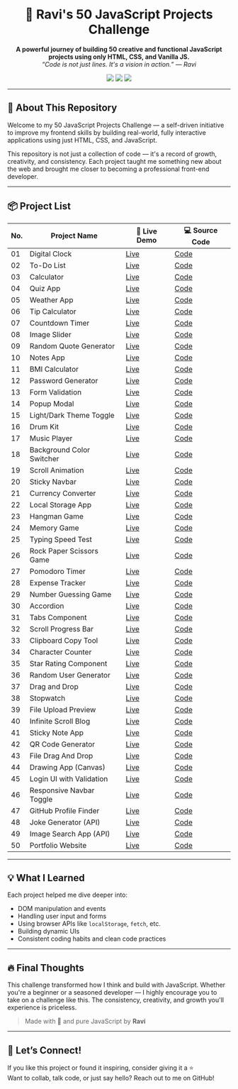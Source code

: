 <h1 align="center">🚀 Ravi's 50 JavaScript Projects Challenge</h1>

<p align="center">
  <b>A powerful journey of building 50 creative and functional JavaScript projects using only HTML, CSS, and Vanilla JS.</b><br/>
  <i>“Code is not just lines. It's a vision in action.” — Ravi</i>
</p>

<p align="center">
  <img src="https://img.shields.io/badge/HTML5-E34F26?style=flat-square&logo=html5&logoColor=white"/>
  <img src="https://img.shields.io/badge/CSS3-1572B6?style=flat-square&logo=css3&logoColor=white"/>
  <img src="https://img.shields.io/badge/JavaScript-F7DF1E?style=flat-square&logo=javascript&logoColor=black"/>
</p>

---

## 🌟 About This Repository

Welcome to my 50 JavaScript Projects Challenge — a self-driven initiative to improve my frontend skills by building real-world, fully interactive applications using just HTML, CSS, and JavaScript.

This repository is not just a collection of code — it's a record of growth, creativity, and consistency. Each project taught me something new about the web and brought me closer to becoming a professional front-end developer.

---

## 📦 Project List

| No. | Project Name              | 🔗 Live Demo | 💻 Source Code              |
| --- | ------------------------- | ------------ | ---------------------------- |
| 01  | Digital Clock             | [Live](#)    | [Code](./digital-clock)      |
| 02  | To-Do List                | [Live](#)    | [Code](./todo-list)          |
| 03  | Calculator                | [Live](#)    | [Code](./calculator)         |
| 04  | Quiz App                  | [Live](#)    | [Code](./quiz-app)           |
| 05  | Weather App               | [Live](#)    | [Code](./weather-app)        |
| 06  | Tip Calculator            | [Live](#)    | [Code](./tip-calculator)     |
| 07  | Countdown Timer           | [Live](#)    | [Code](./countdown-timer)    |
| 08  | Image Slider              | [Live](#)    | [Code](./image-slider)       |
| 09  | Random Quote Generator    | [Live](#)    | [Code](./quote-generator)    |
| 10  | Notes App                 | [Live](#)    | [Code](./notes-app)          |
| 11  | BMI Calculator            | [Live](#)    | [Code](./bmi-calculator)     |
| 12  | Password Generator        | [Live](#)    | [Code](./password-generator) |
| 13  | Form Validation           | [Live](#)    | [Code](./form-validation)    |
| 14  | Popup Modal               | [Live](#)    | [Code](./popup-modal)        |
| 15  | Light/Dark Theme Toggle   | [Live](#)    | [Code](./theme-toggle)       |
| 16  | Drum Kit                  | [Live](#)    | [Code](./drum-kit)           |
| 17  | Music Player              | [Live](#)    | [Code](./music-player)       |
| 18  | Background Color Switcher | [Live](#)    | [Code](./bg-color-switcher)  |
| 19  | Scroll Animation          | [Live](#)    | [Code](./scroll-animation)   |
| 20  | Sticky Navbar             | [Live](#)    | [Code](./sticky-navbar)      |
| 21  | Currency Converter        | [Live](#)    | [Code](./currency-converter) |
| 22  | Local Storage App         | [Live](#)    | [Code](./localstorage-app)   |
| 23  | Hangman Game              | [Live](#)    | [Code](./hangman-game)       |
| 24  | Memory Game               | [Live](#)    | [Code](./memory-game)        |
| 25  | Typing Speed Test         | [Live](#)    | [Code](./typing-speed-test)  |
| 26  | Rock Paper Scissors Game  | [Live](#)    | [Code](./rps-game)           |
| 27  | Pomodoro Timer            | [Live](#)    | [Code](./pomodoro-timer)     |
| 28  | Expense Tracker           | [Live](#)    | [Code](./expense-tracker)    |
| 29  | Number Guessing Game      | [Live](#)    | [Code](./number-guessing)    |
| 30  | Accordion                 | [Live](#)    | [Code](./accordion)          |
| 31  | Tabs Component            | [Live](#)    | [Code](./tabs-component)     |
| 32  | Scroll Progress Bar       | [Live](#)    | [Code](./scroll-progress)    |
| 33  | Clipboard Copy Tool       | [Live](#)    | [Code](./copy-to-clipboard)  |
| 34  | Character Counter         | [Live](#)    | [Code](./char-counter)       |
| 35  | Star Rating Component     | [Live](#)    | [Code](./star-rating)        |
| 36  | Random User Generator     | [Live](#)    | [Code](./random-user)        |
| 37  | Drag and Drop             | [Live](#)    | [Code](./drag-drop)          |
| 38  | Stopwatch                 | [Live](#)    | [Code](./stopwatch)          |
| 39  | File Upload Preview       | [Live](#)    | [Code](./file-upload)        |
| 40  | Infinite Scroll Blog      | [Live](#)    | [Code](./infinite-scroll)    |
| 41  | Sticky Note App           | [Live](#)    | [Code](./sticky-notes)       |
| 42  | QR Code Generator         | [Live](#)    | [Code](./qr-generator)       |
| 43  | File Drag And Drop        | [Live](#)    | [Code](./file-drag-and-drop) |
| 44  | Drawing App (Canvas)      | [Live](#)    | [Code](./drawing-app)        |
| 45  | Login UI with Validation  | [Live](#)    | [Code](./login-ui)           |
| 46  | Responsive Navbar Toggle  | [Live](#)    | [Code](./responsive-navbar)  |
| 47  | GitHub Profile Finder     | [Live](#)    | [Code](./github-finder)      |
| 48  | Joke Generator (API)      | [Live](#)    | [Code](./joke-generator)     |
| 49  | Image Search App (API)    | [Live](#)    | [Code](./image-search)       |
| 50  | Portfolio Website         | [Live](#)    | [Code](./portfolio)          |

---

## 💡 What I Learned

Each project helped me dive deeper into:

- DOM manipulation and events
- Handling user input and forms
- Using browser APIs like `localStorage`, `fetch`, etc.
- Building dynamic UIs
- Consistent coding habits and clean code practices

---

## 🔥 Final Thoughts

This challenge transformed how I think and build with JavaScript. Whether you're a beginner or a seasoned developer — I highly encourage you to take on a challenge like this. The consistency, creativity, and growth you'll experience is priceless.

> Made with 💖 and pure JavaScript by **Ravi**

---

## 📣 Let’s Connect!

If you like this project or found it inspiring, consider giving it a ⭐️  
Want to collab, talk code, or just say hello? Reach out to me on GitHub!
